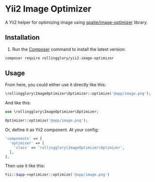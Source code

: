 # Yii2 Image Optimizer
A Yii2 helper for optimizing image using [spatie/image-optimizer](https://github.com/spatie/image-optimizer) library.

## Installation
1. Run the [Composer](http://getcomposer.org/download/) command to install the latest version:

```bash
composer require rollingglory/yii2-image-optimizer
```

## Usage
From here, you could either use it directly like this:

```php
\rollingglory\ImageOptimizer\Optimizer::optimize('@app/image.png');
```

And like this:
```php
use \rollingglory\ImageOptimizer\Optimizer;

Optimizer::optimize('@app/image.png');
```

Or, define it as Yii2 component. At your config:

```php
'components' => [
  'optimizer' => [
    'class' => 'rollingglory\ImageOptimizer\Optimizer',
  ],
],
```

Then use it like this:
```php
Yii::$app->optimizer::optimize('@app/image.png')
```